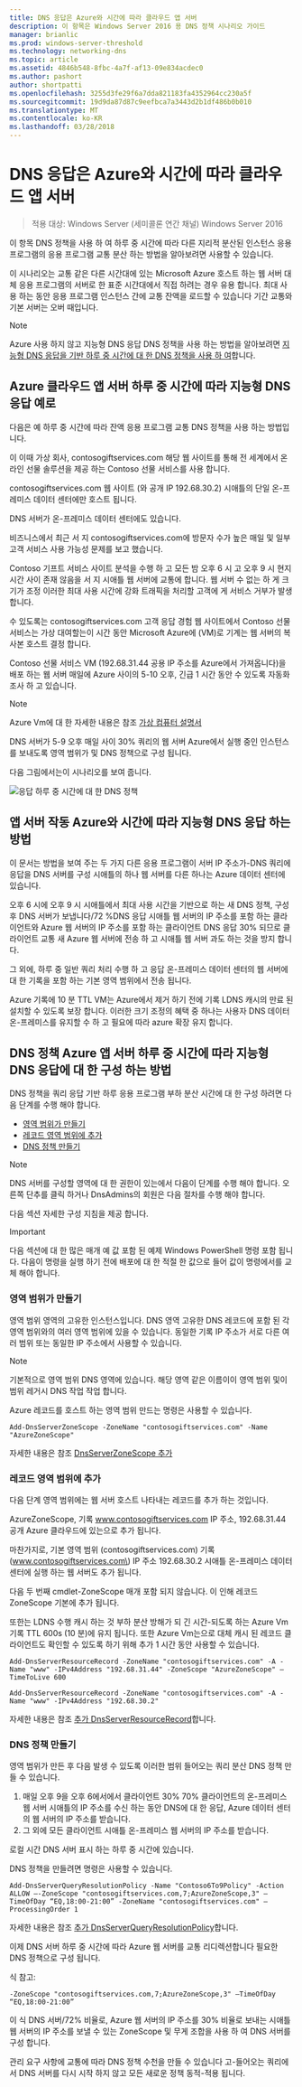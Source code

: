 ```yaml
---
title: DNS 응답은 Azure와 시간에 따라 클라우드 앱 서버
description: 이 항목은 Windows Server 2016 용 DNS 정책 시나리오 가이드
manager: brianlic
ms.prod: windows-server-threshold
ms.technology: networking-dns
ms.topic: article
ms.assetid: 4846b548-8fbc-4a7f-af13-09e834acdec0
ms.author: pashort
author: shortpatti
ms.openlocfilehash: 3255d3fe29f6a7dda821183fa4352964cc230a5f
ms.sourcegitcommit: 19d9da87d87c9eefbca7a3443d2b1df486b0b010
ms.translationtype: MT
ms.contentlocale: ko-KR
ms.lasthandoff: 03/28/2018
---
```

# <a name="dns-responses-based-on-time-of-day-with-an-azure-cloud-app-server"></a>DNS 응답은 Azure와 시간에 따라 클라우드 앱 서버

>적용 대상: Windows Server (세미콜론 연간 채널) Windows Server 2016

이 항목 DNS 정책을 사용 하 여 하루 중 시간에 따라 다른 지리적 분산된 인스턴스 응용 프로그램의 응용 프로그램 교통 분산 하는 방법을 알아보려면 사용할 수 있습니다. 

이 시나리오는 교통 같은 다른 시간대에 있는 Microsoft Azure 호스트 하는 웹 서버 대체 응용 프로그램의 서버로 한 표준 시간대에서 직접 하려는 경우 유용 합니다. 최대 사용 하는 동안 응용 프로그램 인스턴스 간에 교통 잔액을 로드할 수 있습니다 기간 교통와 기본 서버는 오버 때입니다. 

>[!NOTE]
>Azure 사용 하지 않고 지능형 DNS 응답 DNS 정책을 사용 하는 방법을 알아보려면 [지능형 DNS 응답을 기반 하루 중 시간에 대 한 DNS 정책을 사용 하 여](Scenario--Use-DNS-Policy-for-Intelligent-DNS-Responses-Based-on-the-Time-of-Day.md)합니다. 

## <a name="bkmk_azureexample"></a>Azure 클라우드 앱 서버 하루 중 시간에 따라 지능형 DNS 응답 예로

다음은 예 하루 중 시간에 따라 잔액 응용 프로그램 교통 DNS 정책을 사용 하는 방법입니다.

이 이때 가상 회사, contosogiftservices.com 해당 웹 사이트를 통해 전 세계에서 온라인 선물 솔루션을 제공 하는 Contoso 선물 서비스를 사용 합니다. 

contosogiftservices.com 웹 사이트 (와 공개 IP 192.68.30.2) 시애틀의 단일 온-프레미스 데이터 센터에만 호스트 됩니다. 

DNS 서버가 온-프레미스 데이터 센터에도 있습니다. 

비즈니스에서 최근 서 지 contosogiftservices.com에 방문자 수가 높은 매일 및 일부 고객 서비스 사용 가능성 문제를 보고 했습니다. 

Contoso 기프트 서비스 사이트 분석을 수행 하 고 모든 밤 오후 6 시 고 오후 9 시 현지 시간 사이 존재 않음을 서 지 시애틀 웹 서버에 교통에 합니다. 웹 서버 수 없는 하 게 크기가 조정 이러한 최대 사용 시간에 강화 트래픽을 처리할 고객에 게 서비스 거부가 발생 합니다. 

수 있도록는 contosogiftservices.com 고객 응답 경험 웹 사이트에서 Contoso 선물 서비스는 가상 대여할는이 시간 동안 Microsoft Azure에 \(VM\)로 기계는 웹 서버의 복사본 호스트 결정 합니다.  

Contoso 선물 서비스 VM (192.68.31.44 공용 IP 주소를 Azure에서 가져옵니다)을 배포 하는 웹 서버 매일에 Azure 사이의 5-10 오후, 긴급 1 시간 동안 수 있도록 자동화 조사 하 고 있습니다.

>[!NOTE]
>Azure Vm에 대 한 자세한 내용은 참조 [가상 컴퓨터 설명서](https://azure.microsoft.com/documentation/services/virtual-machines/) 

DNS 서버가 5-9 오후 매일 사이 30% 쿼리의 웹 서버 Azure에서 실행 중인 인스턴스를 보내도록 영역 범위가 및 DNS 정책으로 구성 됩니다.

다음 그림에서는이 시나리오를 보여 줍니다.

![응답 하루 중 시간에 대 한 DNS 정책](../../media/DNS-Policy-Tod2/dns_policy_tod2.jpg)  

## <a name="bkmk_azurehow"></a>앱 서버 작동 Azure와 시간에 따라 지능형 DNS 응답 하는 방법
 
이 문서는 방법을 보여 주는 두 가지 다른 응용 프로그램이 서버 IP 주소가-DNS 쿼리에 응답을 DNS 서버를 구성 시애틀의 하나 웹 서버를 다른 하나는 Azure 데이터 센터에 있습니다.

오후 6 시에 오후 9 시 시애틀에서 최대 사용 시간을 기반으로 하는 새 DNS 정책, 구성 후 DNS 서버가 보냅니다/72 %DNS 응답 시애틀 웹 서버의 IP 주소를 포함 하는 클라이언트와 Azure 웹 서버의 IP 주소를 포함 하는 클라이언트 DNS 응답 30% 되므로 클라이언트 교통 새 Azure 웹 서버에 전송 하 고 시애틀 웹 서버 과도 하는 것을 방지 합니다. 

그 외에, 하루 중 일반 쿼리 처리 수행 하 고 응답 온-프레미스 데이터 센터의 웹 서버에 대 한 기록을 포함 하는 기본 영역 범위에서 전송 됩니다. 

Azure 기록에 10 분 TTL VM는 Azure에서 제거 하기 전에 기록 LDNS 캐시의 만료 된 설치할 수 있도록 보장 합니다. 이러한 크기 조정의 혜택 중 하나는 사용자 DNS 데이터 온-프레미스를 유지할 수 하 고 필요에 따라 azure 확장 유지 합니다.

## <a name="bkmk_azureconfigure"></a>DNS 정책 Azure 앱 서버 하루 중 시간에 따라 지능형 DNS 응답에 대 한 구성 하는 방법
DNS 정책을 쿼리 응답 기반 하루 응용 프로그램 부하 분산 시간에 대 한 구성 하려면 다음 단계를 수행 해야 합니다.


- [영역 범위가 만들기](#bkmk_zscopes)
- [레코드 영역 범위에 추가](#bkmk_records)
- [DNS 정책 만들기](#bkmk_policies)


>[!NOTE]
>DNS 서버를 구성할 영역에 대 한 권한이 있는에서 다음이 단계를 수행 해야 합니다. 오른쪽 단추를 클릭 하거나 DnsAdmins의 회원은 다음 절차를 수행 해야 합니다. 

다음 섹션 자세한 구성 지침을 제공 합니다.

>[!IMPORTANT]
>다음 섹션에 대 한 많은 매개 예 값 포함 된 예제 Windows PowerShell 명령 포함 됩니다. 다음이 명령을 실행 하기 전에 배포에 대 한 적절 한 값으로 들어 값이 명령에서를 교체 해야 합니다. 


### <a name="bkmk_zscopes"></a>영역 범위가 만들기
영역 범위 영역의 고유한 인스턴스입니다. DNS 영역 고유한 DNS 레코드에 포함 된 각 영역 범위와의 여러 영역 범위에 있을 수 있습니다. 동일한 기록 IP 주소가 서로 다른 여러 범위 또는 동일한 IP 주소에서 사용할 수 있습니다. 

>[!NOTE]
>기본적으로 영역 범위 DNS 영역에 있습니다. 해당 영역 같은 이름이이 영역 범위 및이 범위 레거시 DNS 작업 작업 합니다. 

Azure 레코드를 호스트 하는 영역 범위 만드는 명령은 사용할 수 있습니다.

```
Add-DnsServerZoneScope -ZoneName "contosogiftservices.com" -Name "AzureZoneScope"
```

자세한 내용은 참조 [DnsServerZoneScope 추가](https://technet.microsoft.com/library/mt126267.aspx)

### <a name="bkmk_records"></a>레코드 영역 범위에 추가
다음 단계 영역 범위에는 웹 서버 호스트 나타내는 레코드를 추가 하는 것입니다. 

AzureZoneScope, 기록 www.contosogiftservices.com IP 주소, 192.68.31.44 공개 Azure 클라우드에 있는으로 추가 됩니다. 

마찬가지로, 기본 영역 범위 \(contosogiftservices.com\) 기록 \(www.contosogiftservices.com\) IP 주소 192.68.30.2 시애틀 온-프레미스 데이터 센터에 실행 하는 웹 서버도 추가 됩니다.

다음 두 번째 cmdlet-ZoneScope 매개 포함 되지 않습니다. 이 인해 레코드 ZoneScope 기본에 추가 됩니다. 

또한는 LDNS 수행 캐시 하는 것 부하 분산 방해가 되 긴 시간-되도록 하는 Azure Vm 기록 TTL 600s (10 분)에 유지 됩니다. 또한 Azure Vm는으로 대체 캐시 된 레코드 클라이언트도 확인할 수 있도록 하기 위해 추가 1 시간 동안 사용할 수 있습니다.

```
Add-DnsServerResourceRecord -ZoneName "contosogiftservices.com" -A -Name "www" -IPv4Address "192.68.31.44" -ZoneScope "AzureZoneScope" –TimeToLive 600

Add-DnsServerResourceRecord -ZoneName "contosogiftservices.com" -A -Name "www" -IPv4Address "192.68.30.2"
```

자세한 내용은 참조 [추가 DnsServerResourceRecord](https://technet.microsoft.com/library/jj649925.aspx)합니다.  

### <a name="bkmk_policies"></a>DNS 정책 만들기 
영역 범위가 만든 후 다음 발생 수 있도록 이러한 범위 들어오는 쿼리 분산 DNS 정책 만들 수 있습니다.

1. 매일 오후 9을 오후 6에서에서 클라이언트 30% 70% 클라이언트의 온-프레미스 웹 서버 시애틀의 IP 주소를 수신 하는 동안 DNS에 대 한 응답, Azure 데이터 센터의 웹 서버의 IP 주소를 받습니다.
2. 그 외에 모든 클라이언트 시애틀 온-프레미스 웹 서버의 IP 주소를 받습니다.

로컬 시간 DNS 서버 표시 하는 하루 중 시간에 있습니다.

DNS 정책을 만들려면 명령은 사용할 수 있습니다.

```
Add-DnsServerQueryResolutionPolicy -Name "Contoso6To9Policy" -Action ALLOW –-ZoneScope "contosogiftservices.com,7;AzureZoneScope,3" –TimeOfDay “EQ,18:00-21:00” -ZoneName "contosogiftservices.com" –ProcessingOrder 1
```

자세한 내용은 참조 [추가 DnsServerQueryResolutionPolicy](https://technet.microsoft.com/library/mt126273.aspx)합니다.  
  
이제 DNS 서버 하루 중 시간에 따라 Azure 웹 서버를 교통 리디렉션합니다 필요한 DNS 정책으로 구성 됩니다. 

식 참고:

`
 -ZoneScope "contosogiftservices.com,7;AzureZoneScope,3" –TimeOfDay “EQ,18:00-21:00” 
`

이 식 DNS 서버/72% 비율로, Azure 웹 서버의 IP 주소를 30% 비율로 보내는 시애틀 웹 서버의 IP 주소를 보낼 수 있는 ZoneScope 및 무게 조합을 사용 하 여 DNS 서버를 구성 합니다.

관리 요구 사항에 교통에 따라 DNS 정책 수천을 만들 수 있습니다 고-들어오는 쿼리에서 DNS 서버를 다시 시작 하지 않고 모든 새로운 정책 동적-적용 됩니다.
